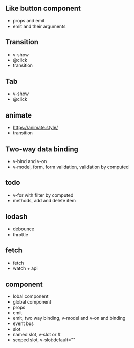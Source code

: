 ## Like button component
- props and emit
- emit and their arguments

## Transition
- v-show
- @click
- transition

## Tab
- v-show
- @click

## animate
- https://animate.style/
- transition

## Two-way data binding
- v-bind and v-on
- v-model, form, form validation, validation by computed

## todo
- v-for with filter by computed
- methods, add and delete item

## lodash
- debounce
- throttle

## fetch
- fetch
- watch + api

## component
- lobal component
- global component
- props
- emit
- emit, two way binding, v-model and v-on and binding
- event bus
- slot
- named slot, v-slot or #
- scoped slot, v-slot:default=""